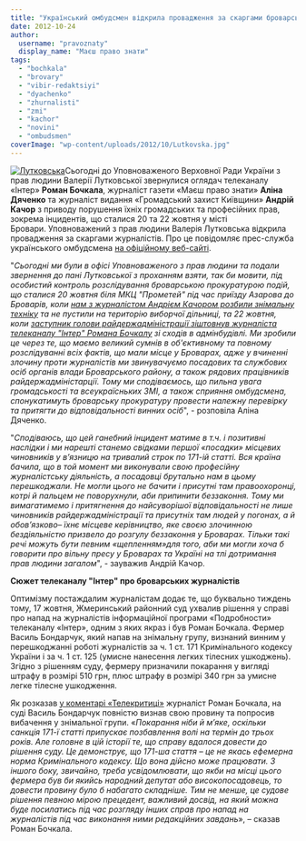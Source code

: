 ```yaml
---
title: "Український омбудсмен відкрила провадження за скаргами броварських журналістів та оглядача \"Інтера\""
date: 2012-10-24
author: 
  username: "pravoznaty"
  display_name: "Маєш право знати"
tags: 
  - "bochkala"
  - "brovary"
  - "vibir-redaktsiyi"
  - "dyachenko"
  - "zhurnalisti"
  - "zmi"
  - "kachor"
  - "novini"
  - "ombudsmen"
coverImage: "wp-content/uploads/2012/10/Lutkovska.jpg"
---
```


[![](https://mpz.brovary.org/wp-content/uploads/2012/10/Lutkovska.jpg "Лутковська")](https://mpz.brovary.org/wp-content/uploads/2012/10/Lutkovska.jpg)Сьогодні до Уповноваженого Верховної Ради України з прав людини Валерії Лутковської звернулися оглядач телеканалу «Інтер» **Роман Бочкала**, журналіст газети «Маєш право знати» **Аліна Дяченко** та журналіст видання «Громадський захист Київщини» **Андрій Качор** з приводу порушення їхніх громадських та професійних прав, зокрема інцидентів, що сталися 20 та 22 жовтня у місті Бровари. Уповноважений з прав людини Валерія Лутковська відкрила провадження за скаргами журналістів. Про це повідомляє прес-служба українського омбудсмена [на офіційному веб-сайті](https://www.ombudsman.gov.ua/index.php?option=com_content&view=article&id=2123:2012-10-24-15-06-41&catid=14:2010-12-07-14-44-26&Itemid=75).

"_Сьогодні ми були в офісі Уповноваженого з прав людини та подали звернення до пані Лутковської з проханням взяти, так би мовити, під особистий контроль розслідування броварською прокуратурою подій, що сталися 20 жовтня біля МКЦ "Прометей" під час приїзду Азарова до Броварів, коли [нам з журналістом Андрієм Качором розбили знімальну техніку](https://www.pravda.com.ua/news/2012/10/20/6975080/) та не пустили на територію виборчої дільниці, та 22 жовтня, коли [заступник голови райдержадміністрації зіштовнув журналіста телеканалу "Інтер" Романа Бочкалу](https://www.pravda.com.ua/news/2012/10/23/6975210/) зі сходів в адмінбудівлі. Ми зробили це через те, що маємо великий сумнів в об'єктивному та повному розслідуванні всіх фактів, що мали місце у Броварах, адже у вчиненні злочину проти журналістів ми звинувачуємо посадових та службових осіб органів влади Броварського району, а також рядових працівників райдержадміністарції. Тому ми сподіваємось, що_ _пильна увага громадськості та всеукраїсньких ЗМІ, а також сприяння омбудсмена, спонукатимуть броварську прокуратуру провести належну перевірку та притягти до відповідальності винних осіб_", - розповіла Аліна Дяченко.

"_Сподіваюсь, що цей ганебний інцидент матиме в т.ч. і позитивні наслідки і ми нарешті станемо свідками першої «посадки» місцевих чиновників у в’язницю на тривалий строк по 171-ій статті. Вся країна бачила, що в той момент ми виконували свою професійну журналістську діяльність, а посадовці брутально нам в цьому перешкоджали. Не могли цього не бачити і присутні там правоохоронці, котрі й пальцем не поворухнули, аби припинити беззаконня. Тому ми вимагатимемо і притягнення до найсуворішої відповідальності не лише чиновників райдержадміністрації та присутніх там людей у погонах, а й обов’язково– їхнє місцеве керівництво, яке своєю злочинною бездіяльністю призвело до розгулу беззаконня у Броварах. Тільки такі речі можуть бути певним «щепленням»для того, аби ми могли хоча б говорити про вільну пресу у Броварах та Україні на тлі дотримання прав людини загалом_", - зауважив Андрій Качор.

**Сюжет телеканалу "Інтер" про броварських журналістів**

Оптимізму постаждалим журналістам додає те, що буквально тиждень тому, 17 жовтня, Жмеринський районний суд ухвалив рішення у справі про напад на журналістів інформаційної програми «Подробности» телеканалу «Інтер», одним з яких якраз і був Роман Бочкала. Фермер Василь Бондарчук, який напав на знімальну групу, визнаний винним у перешкоджанні роботі журналістів за ч. 1 ст. 171 Кримінального кодексу України і за ч. 1 ст. 125 (умисне нанесення легких тілесних ушкоджень). Згідно з рішенням суду, фермеру призначили покарання у вигляді штрафу в розмірі 510 грн, плюс штрафу в розмірі 340 грн за умисне легке тілесне ушкодження.

Як розказав [у коментарі «Телекритиці»](https://www.telekritika.ua/news/2012-10-18/75995) журналіст Роман Бочкала, на суді Василь Бондарчук повністю визнав свою провину та попросив вибачення у знімальної групи. «_Покарання ніби й м’яке, оскільки санкція 171-ї статті припускає позбавлення волі на термін до трьох років. Але головне в цій історії те, що справу вдалося довести до рішення суду. Це демонструє, що 171-ша стаття – це не якась ефемерна норма Кримінального кодексу. Що вона дійсно може працювати. З іншого боку, звичайно, треба усвідомлювати, що якби на місці цього фермера був би якийсь народний депутат або високопосадовець, то довести провину було б набагато складніше. Тим не менше, це судове рішення певною мірою прецедент, важливий досвід, на який можна буде посилатись під час розгляду інших справ про напад на журналістів під час виконання ними редакційних завдань_», – сказав Роман Бочкала.
